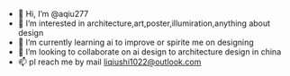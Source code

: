 - 👋 Hi, I’m @aqiu277
- 👀 I’m interested in architecture,art,poster,illumiration,anything about design
- 🌱 I’m currently learning ai to improve or spirite me on designing
- 💞️ I’m looking to collaborate on ai design to architecture design in china
- 📫 pl reach me by mail liqiushi1022@outlook.com 

<!---
aqiu277/aqiu277 is a ✨ special ✨ repository because its `README.md` (this file) appears on your GitHub profile.
You can click the Preview link to take a look at your changes.
--->
